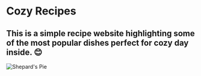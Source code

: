 # Cozy Recipes 

## This is a simple recipe website highlighting some of the most popular dishes perfect for cozy day inside. 😊 

![Shepard's Pie](https://tornadoughalli.com/wp-content/uploads/2022/09/EASY-SHEPHERDS-PIE-3-1.jpg)
